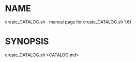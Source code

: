 <!--- This file is auto-generated by `make catalog`. Do not edit manually. -->
# NAME

create_CATALOG.sh - manual page for create_CATALOG.sh 1.6)

# SYNOPSIS

create_CATALOG.sh <CATALOG.md> <script>...

# DESCRIPTION

Script to generate a catalog of scripts.

- Generates Markdown formatted files in the ’docs’ directory.

       - Output documentation from ’--help’ option or POD

- Generates image files using ’Graphviz’.

       - Outputs svg images from dot files in ’docs’.

- Tools required for this script

       - Perl 5.10 or later - pod2markdown - help2man - glow - Graphviz (using the dot command)

# OPTIONS

-h, --help
       display this help and exit

-v, --version
       output version information and exit

